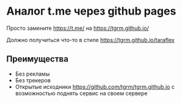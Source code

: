 # Аналог t.me через github pages

Просто замените https://t.me/ на https://tgrm.github.io/

Должно получиться что-то в стиле https://tgrm.github.io/taraflex

## Преимущества

  - Без рекламы
  - Без трекеров
  - Открытые исходники https://github.com/tgrm/tgrm.github.io с возможностью поднять сервис на своем сервере
